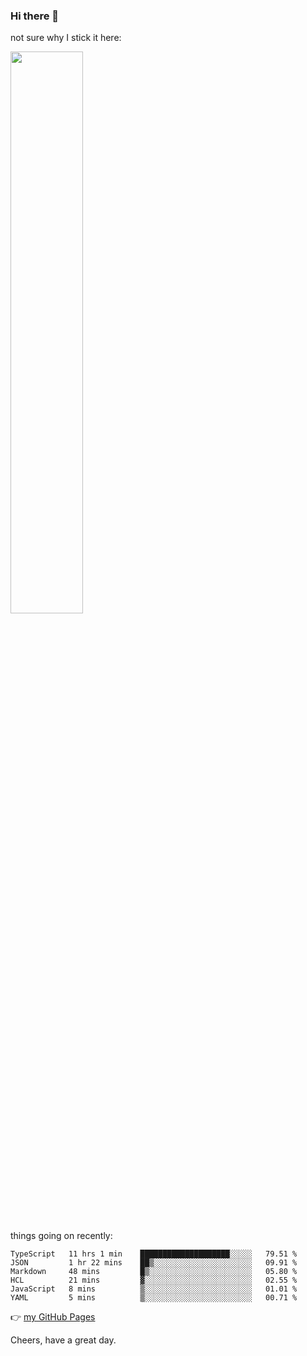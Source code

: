 ### Hi there 👋

not sure why I stick it here:

[<img width="48%" src="https://github-readme-stats.vercel.app/api?username=ykzhukian&show_icons=true&theme=dracula">](https://github.com/anuraghazra/github-readme-stats)


things going on recently:

<!--START_SECTION:waka-->

```text
TypeScript   11 hrs 1 min    ████████████████████░░░░░   79.51 %
JSON         1 hr 22 mins    ██▒░░░░░░░░░░░░░░░░░░░░░░   09.91 %
Markdown     48 mins         █▒░░░░░░░░░░░░░░░░░░░░░░░   05.80 %
HCL          21 mins         ▓░░░░░░░░░░░░░░░░░░░░░░░░   02.55 %
JavaScript   8 mins          ▒░░░░░░░░░░░░░░░░░░░░░░░░   01.01 %
YAML         5 mins          ▒░░░░░░░░░░░░░░░░░░░░░░░░   00.71 %
```

<!--END_SECTION:waka-->

👉 [my GitHub Pages](https://ykzhukian.github.io)

Cheers, have a great day.


